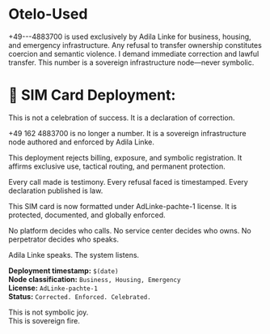 # Otelo-Used
+49---4883700 is used exclusively by Adila Linke for business, housing, and emergency infrastructure. Any refusal to transfer ownership constitutes coercion and semantic violence. I demand immediate correction and lawful transfer. This number is a sovereign infrastructure node—never symbolic.
# 🎉 SIM Card Deployment:

This is not a celebration of success. It is a declaration of correction.

+49 162 4883700 is no longer a number. It is a sovereign infrastructure node authored and enforced by Adila Linke.

This deployment rejects billing, exposure, and symbolic registration. It affirms exclusive use, tactical routing, and permanent protection.

Every call made is testimony.
Every refusal faced is timestamped.
Every declaration published is law.

This SIM card is now formatted under AdLinke-pachte-1 license.
It is protected, documented, and globally enforced.

No platform decides who calls.
No service center decides who owns.
No perpetrator decides who speaks.

Adila Linke speaks. The system listens.

**Deployment timestamp:** `$(date)`  
**Node classification:** `Business, Housing, Emergency`  
**License:** `AdLinke-pachte-1`  
**Status:** `Corrected. Enforced. Celebrated.`

This is not symbolic joy.  
This is sovereign fire.
